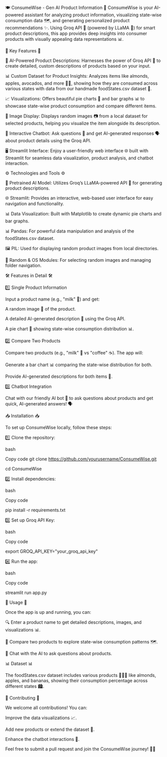 🍽️ ConsumeWise - Gen AI Product Information 🤖
ConsumeWise is your AI-powered assistant for analyzing product information, visualizing state-wise consumption data 🗺️, and generating personalized product recommendations ✨. Using Groq API 🤖 (powered by LLaMA 🦙) for smart product descriptions, this app provides deep insights into consumer products with visually appealing data representations 📊.

🌟 Key Features 🌟

🧠 AI-Powered Product Descriptions: Harnesses the power of Groq API 🤖 to create detailed, custom descriptions of products based on your input.

📊 Custom Dataset for Product Insights: Analyzes items like almonds, apples, avocados, and more 🥑🍏, showing how they are consumed across various states with data from our handmade foodStates.csv dataset 📂.

📈 Visualizations: Offers beautiful pie charts 🥧 and bar graphs 📊 to showcase state-wise product consumption and compare different items.

📸 Image Display: Displays random images 📷 from a local dataset for selected products, helping you visualize the item alongside its description.

💬 Interactive Chatbot: Ask questions 🤔 and get AI-generated responses 🗣️ about product details using the Groq API.

🖥️ Streamlit Interface: Enjoy a user-friendly web interface 🌐 built with Streamlit for seamless data visualization, product analysis, and chatbot interaction.

⚙️ Technologies and Tools ⚙️

🧠 Pretrained AI Model: Utilizes Groq’s LLaMA-powered API 🦙 for generating product descriptions.

🌐 Streamlit: Provides an interactive, web-based user interface for easy navigation and functionality.

📊 Data Visualization: Built with Matplotlib to create dynamic pie charts and bar graphs.

📊 Pandas: For powerful data manipulation and analysis of the foodStates.csv dataset.

🖼️ PIL: Used for displaying random product images from local directories.

🔄 Random & OS Modules: For selecting random images and managing folder navigation.

🛠️ Features in Detail 🛠️

1️⃣ Single Product Information

Input a product name (e.g., "milk" 🥛) and get:



A random image 📸 of the product.

A detailed AI-generated description 🧠 using the Groq API.

A pie chart 🥧 showing state-wise consumption distribution 📊.

2️⃣ Compare Two Products

Compare two products (e.g., "milk" 🥛 vs "coffee" ☕). The app will:



Generate a bar chart 📊 comparing the state-wise distribution for both.

Provide AI-generated descriptions for both items 🤖.

3️⃣ Chatbot Integration

Chat with our friendly AI bot 💬 to ask questions about products and get quick, AI-generated answers! 🗣️



📥 Installation 📥

To set up ConsumeWise locally, follow these steps:



1️⃣ Clone the repository:



bash

Copy code
git clone https://github.com/yourusername/ConsumeWise.git

cd ConsumeWise

2️⃣ Install dependencies:



bash

Copy code

pip install -r requirements.txt

3️⃣ Set up Groq API Key:


bash

Copy code

export GROQ_API_KEY="your_groq_api_key"

4️⃣ Run the app:



bash

Copy code

streamlit run app.py

🚀 Usage 🚀

Once the app is up and running, you can:



🔍 Enter a product name to get detailed descriptions, images, and visualizations 📊.

🔄 Compare two products to explore state-wise consumption patterns 🗺️.

💬 Chat with the AI to ask questions about products.

📊 Dataset 📊

The foodStates.csv dataset includes various products 🍏🥑🍿 like almonds, apples, and bananas, showing their consumption percentage across different states 🏙️.



🤝 Contributing 🤝

We welcome all contributions! You can:


Improve the data visualizations 📈.

Add new products or extend the dataset 📂.


Enhance the chatbot interactions 🧠.

Feel free to submit a pull request and join the ConsumeWise journey! 🚀✨



